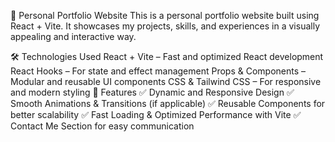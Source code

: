 🚀 Personal Portfolio Website
This is a personal portfolio website built using React + Vite. It showcases my projects, skills, and experiences in a visually appealing and interactive way.

🛠 Technologies Used
React + Vite – Fast and optimized React development
React Hooks – For state and effect management
Props & Components – Modular and reusable UI components
CSS & Tailwind CSS – For responsive and modern styling
🎨 Features
✅ Dynamic and Responsive Design
✅ Smooth Animations & Transitions (if applicable)
✅ Reusable Components for better scalability
✅ Fast Loading & Optimized Performance with Vite
✅ Contact Me Section for easy communication
